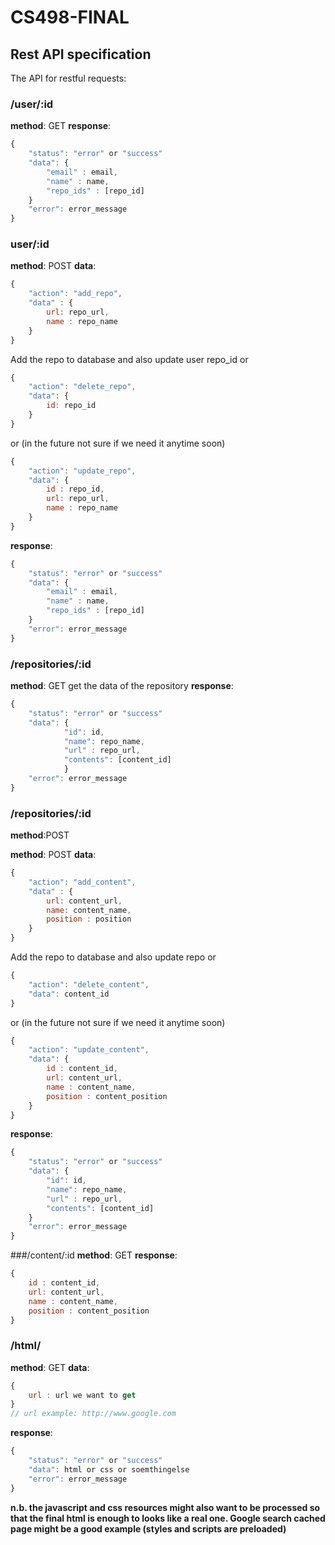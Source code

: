 # CS498-FINAL

Rest API specification
----


The API for restful requests:

### /user/:id

__method__: GET
__response__:
```javascript
{
	"status": "error" or "success"
	"data": {
		"email" : email,
		"name" : name,
		"repo_ids" : [repo_id]
	}
	"error": error_message
}
```

### user/:id

__method__: POST
__data__:
```javascript
{
	"action": "add_repo",
	"data" : {
		url: repo_url,
		name : repo_name
	}
}
```
Add the repo to database and also update user repo_id
or 
```javascript
{
	"action": "delete_repo",
	"data": {
	    id: repo_id
	}
}
```
or (in the future not sure if we need it anytime soon)
```javascript
{
	"action": "update_repo",
	"data": {
		id : repo_id,
		url: repo_url,
		name : repo_name
	}
}
```

__response__:
```javascript
{
	"status": "error" or "success"
	"data": {
		"email" : email,
		"name" : name,
		"repo_ids" : [repo_id]
	}
	"error": error_message
}
```


###  /repositories/:id


__method__: GET
get the data of the repository
__response__:
```javascript
{
	"status": "error" or "success"
	"data": {
			"id": id,
			"name": repo_name,
			"url" : repo_url,
			"contents": [content_id]
			}
	"error": error_message
}
```

### /repositories/:id

__method__:POST

__method__: POST
__data__:
```javascript
{
	"action": "add_content",
	"data" : {
		url: content_url,
		name: content_name,
		position : position
	}
}
```
Add the repo to database and also update repo
or 
```javascript
{
	"action": "delete_content",
	"data": content_id
}
```
or (in the future not sure if we need it anytime soon)
```javascript
{
	"action": "update_content",
	"data": {
		id : content_id,
		url: content_url,
		name : content_name,
		position : content_position
	}
}
```

__response__:
```javascript
{
	"status": "error" or "success"
	"data": {
		"id": id,
		"name": repo_name,
		"url" : repo_url,
		"contents": [content_id]
	}
	"error": error_message
}
```

###/content/:id
__method__: GET
__response__:
```javascript
{
	id : content_id,
	url: content_url,
	name : content_name,
	position : content_position
}
```

### /html/
__method__: GET
__data__:
```javascript
{
	url : url we want to get 
}
// url example: http://www.google.com
```

__response__:
```javascript
{
	"status": "error" or "success"
	"data": html or css or soemthingelse
	"error": error_message
}
```
__n.b. the javascript and css resources might also want to be processed so that the final html is enough to looks like a real one. Google search cached page might be a good example (styles and scripts are preloaded)__

